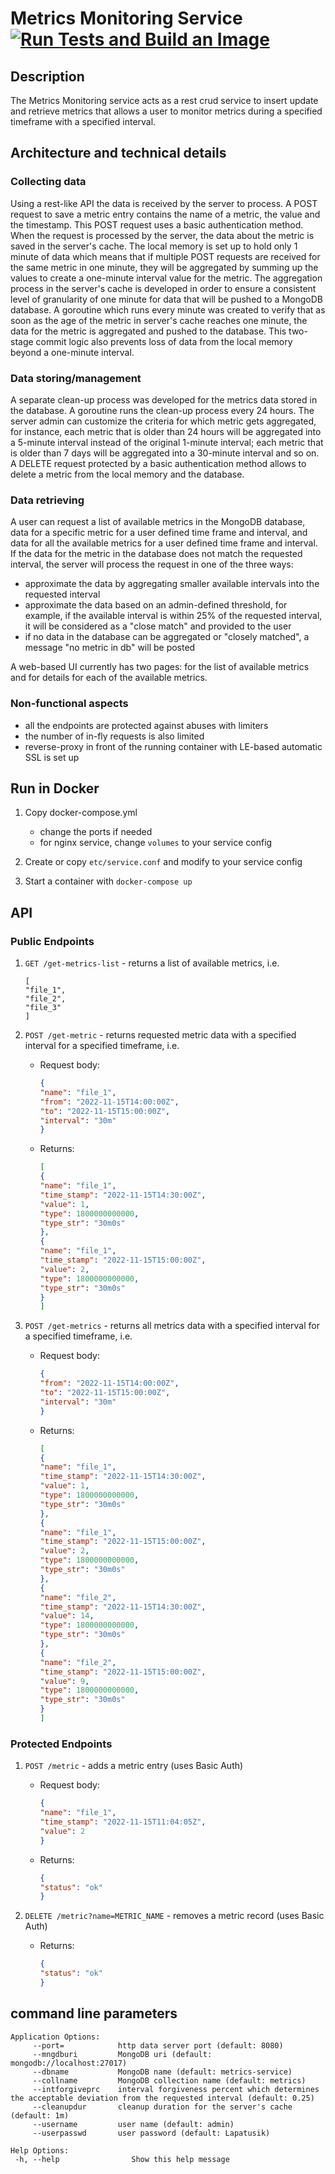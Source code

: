 # Metrics Monitoring Service [![Run Tests and Build an Image](https://github.com/mrnbort/metrics/actions/workflows/ci.yml/badge.svg)](https://github.com/mrnbort/metrics/actions/workflows/ci.yml)

## Description

The Metrics Monitoring service acts as a rest crud service to insert update 
and retrieve metrics that allows a user to monitor metrics during a specified 
timeframe with a specified interval.

## Architecture and technical details

### Collecting data

Using a rest-like API the data is received by the server to process.
A POST request to save a metric entry contains the name of a metric, the value 
and the timestamp. This POST request uses a basic authentication method. When the request is processed by the server, the data about the 
metric is saved in the server's cache. The local memory is set up to hold only 1 
minute of data which means that if multiple POST requests are received for the same 
metric in one minute, 
they will be aggregated by summing up the values to create a one-minute interval 
value for the metric. The aggregation process in the server's cache is developed in 
order to ensure a consistent level of granularity of one minute for data that will 
be pushed to a MongoDB database. A goroutine which runs every minute was created to 
verify that as soon as the age of the metric in server's cache reaches one minute, 
the data for the metric is aggregated and pushed to the database. This two-stage 
commit logic also prevents loss of data from the local memory beyond a one-minute 
interval. 

### Data storing/management

A separate clean-up process was developed for the metrics data stored in the database.
A goroutine runs the clean-up process every 24 hours. The server admin can customize 
the criteria for which metric gets aggregated, for instance, each metric that is older
than 24 hours will be aggregated into a 5-minute interval instead of the original 
1-minute interval; each metric that is older than 7 days will be aggregated into a 
30-minute interval and so on. A DELETE request protected by a basic authentication 
method allows to delete a metric from the local memory and the database.

### Data retrieving

A user can request a list of available metrics in the MongoDB database, data for a 
specific metric for a user defined time frame and interval, and data for all the 
available metrics for a user defined time frame and interval. If the data for the metric
in the database does not match the requested interval, the server will process the 
request in one of the three ways:
- approximate the data by aggregating smaller available intervals into the requested 
interval
- approximate the data based on an admin-defined threshold, for example, if the available 
interval is within 25% of the requested interval, it will be considered as a "close match"
and provided to the user
- if no data in the database can be aggregated or "closely matched", a message "no metric
in db" will be posted

A web-based UI currently has two pages: for the list of available metrics and
for details for each of the available metrics.

### Non-functional aspects

- all the endpoints are protected against abuses with limiters
- the number of in-fly requests is also limited
- reverse-proxy in front of the running container with 
LE-based automatic SSL is set up



## Run in Docker

1. Copy docker-compose.yml

    - change the ports if needed
    - for nginx service, change `volumes` to your service config

2. Create or copy `etc/service.conf` and modify to your service config
3. Start a container with `docker-compose up`

## API

### Public Endpoints

1. `GET /get-metrics-list` - returns a list of available metrics, i.e.
     ```
    [
    "file_1",
    "file_2",
    "file_3"
   ]
    ```
2. `POST /get-metric` - returns requested metric data with a specified interval for a specified timeframe, i.e.
   - Request body:
     ```json
     {
     "name": "file_1", 
     "from": "2022-11-15T14:00:00Z", 
     "to": "2022-11-15T15:00:00Z", 
     "interval": "30m"
     }
     ```
   - Returns:
     ```json
     [
     {
     "name": "file_1",
     "time_stamp": "2022-11-15T14:30:00Z",
     "value": 1,
     "type": 1800000000000,
     "type_str": "30m0s"
     },
     {
     "name": "file_1",
     "time_stamp": "2022-11-15T15:00:00Z",
     "value": 2,
     "type": 1800000000000,
     "type_str": "30m0s"
     }
     ]
     ```

3. `POST /get-metrics` - returns all metrics data with a specified interval for a specified timeframe, i.e.
   - Request body:
      ```json
      {
      "from": "2022-11-15T14:00:00Z", 
      "to": "2022-11-15T15:00:00Z", 
      "interval": "30m"
      }
      ```
   - Returns:
     ```json
     [
     {
     "name": "file_1",
     "time_stamp": "2022-11-15T14:30:00Z",
     "value": 1,
     "type": 1800000000000,
     "type_str": "30m0s"
     },
     {
     "name": "file_1",
     "time_stamp": "2022-11-15T15:00:00Z",
     "value": 2,
     "type": 1800000000000,
     "type_str": "30m0s"
     },
     {
     "name": "file_2",
     "time_stamp": "2022-11-15T14:30:00Z",
     "value": 14,
     "type": 1800000000000,
     "type_str": "30m0s"
     },
     {
     "name": "file_2",
     "time_stamp": "2022-11-15T15:00:00Z",
     "value": 9,
     "type": 1800000000000,
     "type_str": "30m0s"
     }
     ]
     ```
  
### Protected Endpoints

1. `POST /metric` - adds a metric entry (uses Basic Auth)

    - Request body:
        ```json
        {
        "name": "file_1", 
        "time_stamp": "2022-11-15T11:04:05Z", 
        "value": 2
        }
        ```
    - Returns:
        ```json
        {
        "status": "ok" 
        }
        ```

2. `DELETE /metric?name=METRIC_NAME` - removes a metric record (uses Basic Auth)

    - Returns: 
        ```json
        {
        "status": "ok" 
        }
        ```
      
## command line parameters

```
Application Options:
     --port=            http data server port (default: 8080)
     --mngdburi         MongoDB uri (default: mongodb://localhost:27017)
     --dbname           MongoDB name (default: metrics-service)
     --collname         MongoDB collection name (default: metrics)
     --intforgiveprc    interval forgiveness percent which determines the acceptable deviation from the requested interval (default: 0.25)
     --cleanupdur       cleanup duration for the server's cache (default: 1m)
     --username         user name (default: admin)
     --userpasswd       user password (default: Lapatusik)
	
Help Options:
 -h, --help                Show this help message
```

